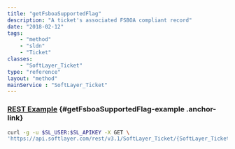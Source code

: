```yaml
---
title: "getFsboaSupportedFlag"
description: "A ticket's associated FSBOA compliant record"
date: "2018-02-12"
tags:
    - "method"
    - "sldn"
    - "Ticket"
classes:
    - "SoftLayer_Ticket"
type: "reference"
layout: "method"
mainService : "SoftLayer_Ticket"
---
```


### [REST Example](#getFsboaSupportedFlag-example) <a href="/article/rest/"><i class="fas fa-question"></i></a> {#getFsboaSupportedFlag-example .anchor-link} 
```bash
curl -g -u $SL_USER:$SL_APIKEY -X GET \
'https://api.softlayer.com/rest/v3.1/SoftLayer_Ticket/{SoftLayer_TicketID}/getFsboaSupportedFlag'
```
